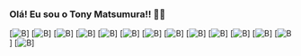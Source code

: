 ### Olá! Eu sou o Tony Matsumura!! ✋🏻

[![B](https://img.shields.io/badge/Gmail-D14836?style=for-the-badge&logo=gmail&logoColor=white)]
[![B](https://img.shields.io/badge/Telegram-2CA5E0?style=for-the-badge&logo=telegram&logoColor=white)]
[![B](https://img.shields.io/badge/Slack-4A154B?style=for-the-badge&logo=slack&logoColor=white)]
[![B](https://img.shields.io/badge/Discord-7289DA?style=for-the-badge&logo=discord&logoColor=white)]
[![B](https://img.shields.io/badge/LinkedIn-0077B5?style=for-the-badge&logo=linkedin&logoColor=white)]
[![B](https://img.shields.io/badge/Twitter-1DA1F2?style=for-the-badge&logo=twitter&logoColor=white)]
[![B](https://img.shields.io/badge/Windows-0078D6?style=for-the-badge&logo=windows&logoColor=white)]
[![B](https://img.shields.io/badge/Linux-FCC624?style=for-the-badge&logo=linux&logoColor=black)]
[![B](https://img.shields.io/badge/YouTube-FF0000?style=for-the-badge&logo=youtube&logoColor=white)]
[![B](https://img.shields.io/badge/C%23-239120?style=for-the-badge&logo=c-sharp&logoColor=white)]
[![B](https://img.shields.io/badge/Python-3776AB?style=for-the-badge&logo=python&logoColor=white)]
[![B]()]
[![B]()]
[![B]()]

